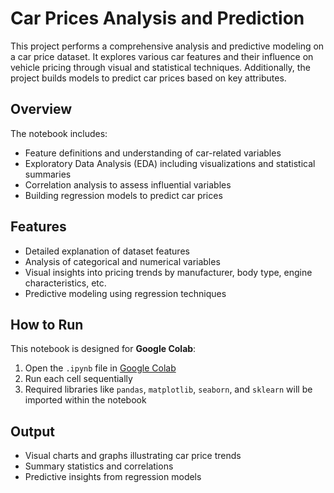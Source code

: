 # Car Prices Analysis and Prediction

This project performs a comprehensive analysis and predictive modeling on a car price dataset. It explores various car features and their influence on vehicle pricing through visual and statistical techniques. Additionally, the project builds models to predict car prices based on key attributes.

## Overview

The notebook includes:
- Feature definitions and understanding of car-related variables
- Exploratory Data Analysis (EDA) including visualizations and statistical summaries
- Correlation analysis to assess influential variables
- Building regression models to predict car prices

## Features

- Detailed explanation of dataset features
- Analysis of categorical and numerical variables
- Visual insights into pricing trends by manufacturer, body type, engine characteristics, etc.
- Predictive modeling using regression techniques

## How to Run

This notebook is designed for **Google Colab**:

1. Open the `.ipynb` file in [Google Colab](https://colab.research.google.com/)
2. Run each cell sequentially
3. Required libraries like `pandas`, `matplotlib`, `seaborn`, and `sklearn` will be imported within the notebook

## Output

- Visual charts and graphs illustrating car price trends
- Summary statistics and correlations
- Predictive insights from regression models
